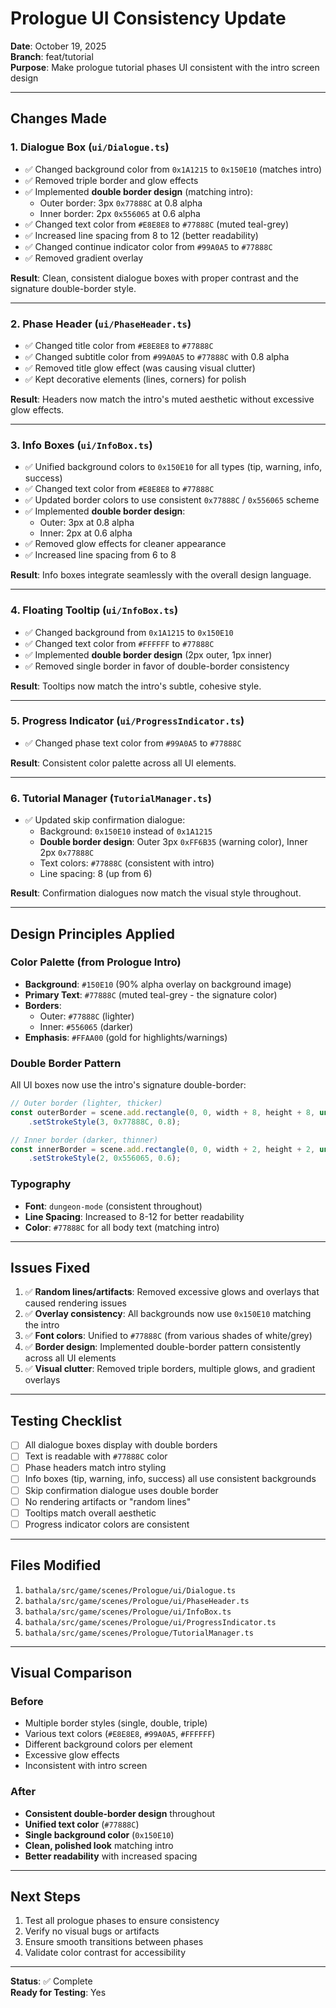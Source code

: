 # Prologue UI Consistency Update

**Date**: October 19, 2025  
**Branch**: feat/tutorial  
**Purpose**: Make prologue tutorial phases UI consistent with the intro screen design

---

## Changes Made

### 1. **Dialogue Box (`ui/Dialogue.ts`)**
- ✅ Changed background color from `0x1A1215` to `0x150E10` (matches intro)
- ✅ Removed triple border and glow effects
- ✅ Implemented **double border design** (matching intro):
  - Outer border: 3px `0x77888C` at 0.8 alpha
  - Inner border: 2px `0x556065` at 0.6 alpha
- ✅ Changed text color from `#E8E8E8` to `#77888C` (muted teal-grey)
- ✅ Increased line spacing from 8 to 12 (better readability)
- ✅ Changed continue indicator color from `#99A0A5` to `#77888C`
- ✅ Removed gradient overlay

**Result**: Clean, consistent dialogue boxes with proper contrast and the signature double-border style.

---

### 2. **Phase Header (`ui/PhaseHeader.ts`)**
- ✅ Changed title color from `#E8E8E8` to `#77888C`
- ✅ Changed subtitle color from `#99A0A5` to `#77888C` with 0.8 alpha
- ✅ Removed title glow effect (was causing visual clutter)
- ✅ Kept decorative elements (lines, corners) for polish

**Result**: Headers now match the intro's muted aesthetic without excessive glow effects.

---

### 3. **Info Boxes (`ui/InfoBox.ts`)**
- ✅ Unified background colors to `0x150E10` for all types (tip, warning, info, success)
- ✅ Changed text color from `#E8E8E8` to `#77888C`
- ✅ Updated border colors to use consistent `0x77888C` / `0x556065` scheme
- ✅ Implemented **double border design**:
  - Outer: 3px at 0.8 alpha
  - Inner: 2px at 0.6 alpha
- ✅ Removed glow effects for cleaner appearance
- ✅ Increased line spacing from 6 to 8

**Result**: Info boxes integrate seamlessly with the overall design language.

---

### 4. **Floating Tooltip (`ui/InfoBox.ts`)**
- ✅ Changed background from `0x1A1215` to `0x150E10`
- ✅ Changed text color from `#FFFFFF` to `#77888C`
- ✅ Implemented **double border design** (2px outer, 1px inner)
- ✅ Removed single border in favor of double-border consistency

**Result**: Tooltips now match the intro's subtle, cohesive style.

---

### 5. **Progress Indicator (`ui/ProgressIndicator.ts`)**
- ✅ Changed phase text color from `#99A0A5` to `#77888C`

**Result**: Consistent color palette across all UI elements.

---

### 6. **Tutorial Manager (`TutorialManager.ts`)**
- ✅ Updated skip confirmation dialogue:
  - Background: `0x150E10` instead of `0x1A1215`
  - **Double border design**: Outer 3px `0xFF6B35` (warning color), Inner 2px `0x77888C`
  - Text colors: `#77888C` (consistent with intro)
  - Line spacing: 8 (up from 6)

**Result**: Confirmation dialogues now match the visual style throughout.

---

## Design Principles Applied

### **Color Palette (from Prologue Intro)**
- **Background**: `#150E10` (90% alpha overlay on background image)
- **Primary Text**: `#77888C` (muted teal-grey - the signature color)
- **Borders**: 
  - Outer: `#77888C` (lighter)
  - Inner: `#556065` (darker)
- **Emphasis**: `#FFAA00` (gold for highlights/warnings)

### **Double Border Pattern**
All UI boxes now use the intro's signature double-border:
```typescript
// Outer border (lighter, thicker)
const outerBorder = scene.add.rectangle(0, 0, width + 8, height + 8, undefined, 0)
    .setStrokeStyle(3, 0x77888C, 0.8);

// Inner border (darker, thinner)
const innerBorder = scene.add.rectangle(0, 0, width + 2, height + 2, undefined, 0)
    .setStrokeStyle(2, 0x556065, 0.6);
```

### **Typography**
- **Font**: `dungeon-mode` (consistent throughout)
- **Line Spacing**: Increased to 8-12 for better readability
- **Color**: `#77888C` for all body text (matching intro)

---

## Issues Fixed

1. ✅ **Random lines/artifacts**: Removed excessive glows and overlays that caused rendering issues
2. ✅ **Overlay consistency**: All backgrounds now use `0x150E10` matching the intro
3. ✅ **Font colors**: Unified to `#77888C` (from various shades of white/grey)
4. ✅ **Border design**: Implemented double-border pattern consistently across all UI elements
5. ✅ **Visual clutter**: Removed triple borders, multiple glows, and gradient overlays

---

## Testing Checklist

- [ ] All dialogue boxes display with double borders
- [ ] Text is readable with `#77888C` color
- [ ] Phase headers match intro styling
- [ ] Info boxes (tip, warning, info, success) all use consistent backgrounds
- [ ] Skip confirmation dialogue uses double border
- [ ] No rendering artifacts or "random lines"
- [ ] Tooltips match overall aesthetic
- [ ] Progress indicator colors are consistent

---

## Files Modified

1. `bathala/src/game/scenes/Prologue/ui/Dialogue.ts`
2. `bathala/src/game/scenes/Prologue/ui/PhaseHeader.ts`
3. `bathala/src/game/scenes/Prologue/ui/InfoBox.ts`
4. `bathala/src/game/scenes/Prologue/ui/ProgressIndicator.ts`
5. `bathala/src/game/scenes/Prologue/TutorialManager.ts`

---

## Visual Comparison

### Before
- Multiple border styles (single, double, triple)
- Various text colors (`#E8E8E8`, `#99A0A5`, `#FFFFFF`)
- Different background colors per element
- Excessive glow effects
- Inconsistent with intro screen

### After
- **Consistent double-border design** throughout
- **Unified text color** (`#77888C`)
- **Single background color** (`0x150E10`)
- **Clean, polished look** matching intro
- **Better readability** with increased spacing

---

## Next Steps

1. Test all prologue phases to ensure consistency
2. Verify no visual bugs or artifacts
3. Ensure smooth transitions between phases
4. Validate color contrast for accessibility

---

**Status**: ✅ Complete  
**Ready for Testing**: Yes
